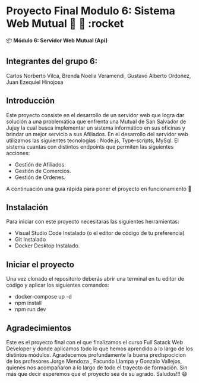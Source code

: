 # Proyecto Final Modulo 6: Sistema Web Mutual :rocket: :rocket: :rocket

:package: **Módulo 6: Servidor Web Mutual (Api)**

## Integrantes del grupo 6:
Carlos Norberto Vilca, 
Brenda Noelia Veramendi,
Gustavo Alberto Ordoñez,
Juan Ezequiel Hinojosa

## Introducción
Este proyecto consiste en el desarrollo de un servidor web que logra dar solución a una problemática que enfrenta una Mutual de San Salvador de Jujuy la cual busca implementar un sistema informático en sus oficinas y brindar un mejor servicio a sus Afiliados.
En el desarrollo del servidor web utilizamos las siguientes tecnologías :
Node.js, Type-scripts, MySql.
El sistema cuantas con distintos endpoints que permiten las siguientes acciones:
- Gestión de Afiliados.
- Gestión de Comercios.
- Gestión de Ordenes.

A continuación una guía rápida para poner el proyecto en funcionamiento :clap:

## Instalación

Para iniciar con este proyecto necesitaras las siguientes herramientas:

- Visual Studio Code Instalado (o el editor de código de tu preferencia)
- Git Instalado
- Docker Desktop Instalado.

## Iniciar el proyecto

Una vez clonado el repositorio deberás abrir una terminal en tu editor de código y aplicar los siguientes comandos:

- docker-compose up -d
- npm install
- npm run dev

## Agradecimientos

Este es el proyecto final con el que finalizamos el curso Full Satack Web Developer y donde aplicamos todo lo que hemos aprendido a lo largo de los distintos módulos. 
Agradecemos profundamente la buena predispocicion de los profesores Jorge Mendoza , Facundo Llampa y Gonzalo Vallejos, quienes nos acompañaron a lo largo de todo el trayecto de formación.
Sin más que decir esperemos que el proyecto sea de su agrado. Saludos!!!  :smile:

